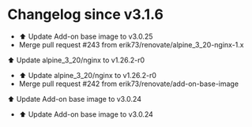 # Changelog since v3.1.6
- ⬆️ Update Add-on base image to v3.0.25 
- Merge pull request #243 from erik73/renovate/alpine_3_20-nginx-1.x

⬆️ Update alpine_3_20/nginx to v1.26.2-r0 
- ⬆️ Update alpine_3_20/nginx to v1.26.2-r0 
- Merge pull request #242 from erik73/renovate/add-on-base-image

⬆️ Update Add-on base image to v3.0.24 
- ⬆️ Update Add-on base image to v3.0.24 
